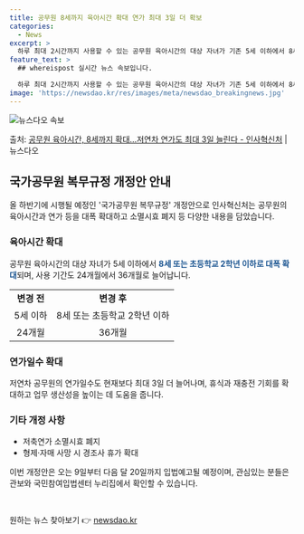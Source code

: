 ```yaml
---
title: 공무원 8세까지 육아시간 확대 연가 최대 3일 더 확보
categories:
  - News
excerpt: >
  하루 최대 2시간까지 사용할 수 있는 공무원 육아시간의 대상 자녀가 기존 5세 이하에서 8세 또는 초등학교 …
feature_text: >
  ## whereispost 실시간 뉴스 속보입니다.

  하루 최대 2시간까지 사용할 수 있는 공무원 육아시간의 대상 자녀가 기존 5세 이하에서 8세 또는 초등학교 …
image: 'https://newsdao.kr/res/images/meta/newsdao_breakingnews.jpg'
---
```


![뉴스다오 속보](https://newsdao.kr/res/images/meta/newsdao_breakingnews.jpg)

<p>출처: <a href="https://newsdao.kr/3536" rel="dofollow">공무원 육아시간, 8세까지 확대…저연차 연가도 최대 3일 늘린다 - 인사혁신처</a> | 뉴스다오</p>

<h2 data-ke-size="size26">국가공무원 복무규정 개정안 안내</h2>
<p data-ke-size="size16">올 하반기에 시행될 예정인 '국가공무원 복무규정' 개정안으로 인사혁신처는 공무원의 육아시간과 연가 등을 대폭 확대하고 소멸시효 폐지 등 다양한 내용을 담았습니다.</p>

<h3>육아시간 확대</h3>
<p data-ke-size="size16">공무원 육아시간의 대상 자녀가 5세 이하에서 <b><span style="color: #1a5490;">8세 또는 초등학교 2학년 이하로 대폭 확대</span></b>되며, 사용 기간도 24개월에서 36개월로 늘어납니다.</p>
<table>
	<tr>
		<td style="text-align: center; height: 17px;"><b>변경 전</b></td>
		<td style="text-align: center; height: 17px;"><b>변경 후</b></td>
	</tr>
	<tr>
		<td style="text-align: center; height: 17px;">5세 이하</td>
		<td style="text-align: center; height: 17px;">8세 또는 초등학교 2학년 이하</td>
	</tr>
	<tr>
		<td style="text-align: center; height: 17px;">24개월</td>
		<td style="text-align: center; height: 17px;">36개월</td>
	</tr>
</table>

<h3>연가일수 확대</h3>
<p data-ke-size="size16">저연차 공무원의 연가일수도 현재보다 최대 3일 더 늘어나며, 휴식과 재충전 기회를 확대하고 업무 생산성을 높이는 데 도움을 줍니다.</p>

<h3>기타 개정 사항</h3>
<ul>
	<li>저축연가 소멸시효 폐지</li>
	<li>형제·자매 사망 시 경조사 휴가 확대</li>
</ul>

<p data-ke-size="size16">이번 개정안은 오는 9일부터 다음 달 20일까지 입법예고될 예정이며, 관심있는 분들은 관보와 국민참여입법센터 누리집에서 확인할 수 있습니다.</p>

<p data-ke-size="size16">&nbsp;</p> 

원하는 뉴스 찾아보기 👉 <a href="https://newsdao.kr" rel="dofollow">newsdao.kr</a>


